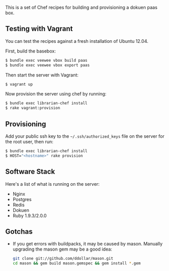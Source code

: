This is a set of Chef recipes for building and provisioning a dokuen paas
box.

## Testing with Vagrant

You can test the recipes against a fresh installation of Ubuntu 12.04.

First, build the basebox:

```bash
$ bundle exec veewee vbox build paas
$ bundle exec veewee vbox export paas
```

Then start the server with Vagrant:

```bash
$ vagrant up
```

Now provision the server using chef by running:

```bash
$ bundle exec librarian-chef install
$ rake vagrant:provision
```

## Provisioning

Add your public ssh key to the `~/.ssh/authorized_keys` file on the server for
the root user, then run:

```bash
$ bundle exec librarian-chef install
$ HOST="<hostname>" rake provision
```

## Software Stack

Here's a list of what is running on the server:

* Nginx
* Postgres
* Redis
* Dokuen
* Ruby 1.9.3/2.0.0

## Gotchas

* If you get errors with buildpacks, it may be caused by mason. Manually
  upgrading the mason gem may be a good idea:

  ```bash
  git clone git://github.com/ddollar/mason.git
  cd mason && gem build mason.gemspec && gem install *.gem
  ```
